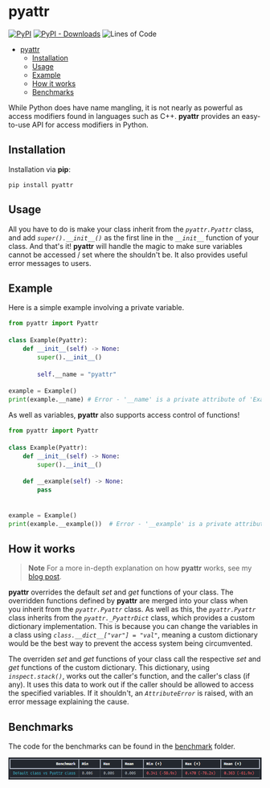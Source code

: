 # pyattr

[![PyPI](https://img.shields.io/pypi/v/pyattr)](https://pypi.org/project/pyattr)
[![PyPI - Downloads](https://img.shields.io/pypi/dm/pyattr)](https://pypi.org/project/pyattr/#files)
![Lines of Code](https://img.shields.io/github/languages/code-size/skifli/pyattr)

- [pyattr](#pyattr)
  - [Installation](#installation)
  - [Usage](#usage)
  - [Example](#example)
  - [How it works](#how-it-works)
  - [Benchmarks](#benchmarks)

While Python does have name mangling, it is not nearly as powerful as access modifiers found in languages such as C++. **pyattr** provides an easy-to-use API for access modifiers in Python.

## Installation

Installation via **pip**:

```
pip install pyattr
```

## Usage

All you have to do is make your class inherit from the *`pyattr.Pyattr`* class, and add *`super().__init__()`* as the first line in the *`__init__`* function of your class. And that's it! **pyattr** will handle the magic to make sure variables cannot be accessed / set where the shouldn't be. It also provides useful error messages to users.

## Example

Here is a simple example involving a private variable.

```python
from pyattr import Pyattr

class Example(Pyattr):
    def __init__(self) -> None:
        super().__init__()

        self.__name = "pyattr"

example = Example()
print(example.__name) # Error - '__name' is a private attribute of 'Example'.
```

As well as variables, **pyattr** also supports access control of functions!

```python
from pyattr import Pyattr

class Example(Pyattr):
    def __init__(self) -> None:
        super().__init__()

    def __example(self) -> None:
        pass


example = Example()
print(example.__example())  # Error - '__example' is a private attribute of 'Example'.
```

## How it works

> **Note** For a more in-depth explanation on how **pyattr** works, see my [blog post](https://skifli.github.io/blog/2023/pyattr_in_depth_explanation.html#how-does-pyattr-work#how-does-pyattr-work).

**pyattr** overrides the default *set* and *get* functions of your class. The overridden functions defined by **pyattr** are merged into your class when you inherit from the *`pyattr.Pyattr`* class. As well as this, the *`pyattr.Pyattr`* class inherits from the *`pyattr._PyattrDict`* class, which provides a custom dictionary implementation. This is because you can change the variables in a class using *`class.__dict__["var"] = "val"`*, meaning a custom dictionary would be the best way to prevent the access system being circumvented.

The overriden *set* and *get* functions of your class call the respective *set* and *get* functions of the custom dictionary. This dictionary, using *`inspect.stack()`*, works out the caller's function, and the caller's class (if any). It uses this data to work out if the caller should be allowed to access the specified variables. If it shouldn't, an *`AttributeError`* is raised, with an error message explaining the cause.

## Benchmarks

The code for the benchmarks can be found in the [benchmark](https://github.com/skifli/pyattr/blob/main/benchmark/) folder.

[![Benchmark Output](https://raw.githubusercontent.com/skifli/pyattr/main/benchmark/output.png)](https://github.com/skifli/pyattr/blob/main/benchmark/bench_test.py)
